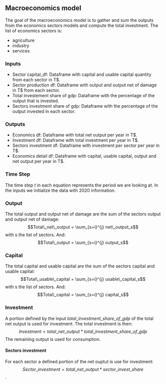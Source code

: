 ## Macroeconomics model

The goal of the macroeconomics model is to gather and sum the outputs from the economics sectors models and compute the total investment. The list of economics sectors is:
- agriculture
- industry
- services

### Inputs
- Sector capital_df: Dataframe with capital and usable capital quantity from each sector in T\$.
-  Sector production df: Dataframe with output and output net of damage in T\$ from each sector.
- Total investement share of gdp: Dataframe with the percentage of the output that is invested.
- Sectors investment share of gdp: Dataframe with the percentage of the output invested in each sector.

### Outputs
- Economics df: Dataframe with total net output per year in T\$.
- Investment df: Dataframe with total investment per year in T\$.
- Sectors investment df: Dataframe with investment per sector per year in T\$.
- Economics detail df: Dataframe with capital, usable capital, output and net output per year in T\$.

### Time Step
The time step $t$ in each equation represents the period we are looking at. In the inputs we initialize the data with 2020 information.

### Output
The total output and output net of damage are the sum of the sectors output and output net of damage:
$$Total\_net\_output = \sum_{s=i}^{j} net\_output_s$$
with s the list of sectors. And:
$$Total\_output = \sum_{s=i}^{j} output_s$$

### Capital
The total capital and usable capital are the sum of the sectors capital and usable capital:
$$Total\_usable\_capital = \sum_{s=i}^{j} usable\_capital_s$$
with s the list of sectors. And:
$$Total\_capital = \sum_{s=i}^{j} capital_s$$

### Investment
A portion defined by the input $total\_investment\_share\_of\_gdp$ of the total net output is used for investment. The total investment is then:
$$Investment = total\_net\_output * total\_investment\_share\_of\_gdp$$
The remaining output is used for consumption.

#### Sectors investment
For each sector a defined portion of the net ouptut is use for investment:
$$Sector\_investment = total\_net\_output * sector\_invest\_share$$.
